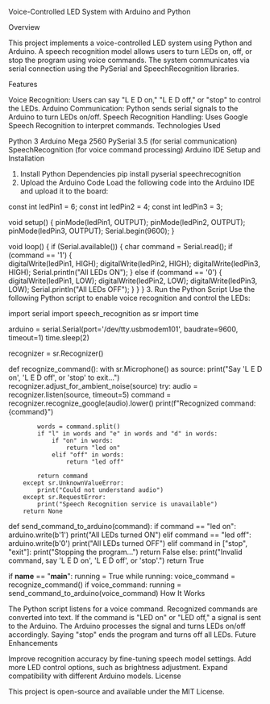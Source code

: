 Voice-Controlled LED System with Arduino and Python

Overview

This project implements a voice-controlled LED system using Python and Arduino. A speech recognition model allows users to turn LEDs on, off, or stop the program using voice commands. The system communicates via serial connection using the PySerial and SpeechRecognition libraries.

Features

Voice Recognition: Users can say "L E D on," "L E D off," or "stop" to control the LEDs.
Arduino Communication: Python sends serial signals to the Arduino to turn LEDs on/off.
Speech Recognition Handling: Uses Google Speech Recognition to interpret commands.
Technologies Used

Python 3
Arduino Mega 2560
PySerial 3.5 (for serial communication)
SpeechRecognition (for voice command processing)
Arduino IDE
Setup and Installation

1. Install Python Dependencies
pip install pyserial speechrecognition
2. Upload the Arduino Code
Load the following code into the Arduino IDE and upload it to the board:

const int ledPin1 = 6;
const int ledPin2 = 4;
const int ledPin3 = 3;

void setup() {
    pinMode(ledPin1, OUTPUT);
    pinMode(ledPin2, OUTPUT);
    pinMode(ledPin3, OUTPUT);
    Serial.begin(9600);
}

void loop() {
    if (Serial.available()) {
        char command = Serial.read();
        if (command == '1') {  
            digitalWrite(ledPin1, HIGH);
            digitalWrite(ledPin2, HIGH);
            digitalWrite(ledPin3, HIGH);
            Serial.println("All LEDs ON");
        } 
        else if (command == '0') {  
            digitalWrite(ledPin1, LOW);
            digitalWrite(ledPin2, LOW);
            digitalWrite(ledPin3, LOW);
            Serial.println("All LEDs OFF");
        }
    }
}
3. Run the Python Script
Use the following Python script to enable voice recognition and control the LEDs:

import serial
import speech_recognition as sr
import time

arduino = serial.Serial(port='/dev/tty.usbmodem101', baudrate=9600, timeout=1)
time.sleep(2)

recognizer = sr.Recognizer()

def recognize_command():
    with sr.Microphone() as source:
        print("Say 'L E D on', 'L E D off', or 'stop' to exit...")
        recognizer.adjust_for_ambient_noise(source)
        try:
            audio = recognizer.listen(source, timeout=5)
            command = recognizer.recognize_google(audio).lower()
            print(f"Recognized command: {command}")

            words = command.split()
            if "l" in words and "e" in words and "d" in words:
                if "on" in words:
                    return "led on"
                elif "off" in words:
                    return "led off"
            
            return command
        except sr.UnknownValueError:
            print("Could not understand audio")
        except sr.RequestError:
            print("Speech Recognition service is unavailable")
        return None

def send_command_to_arduino(command):
    if command == "led on":
        arduino.write(b'1')
        print("All LEDs turned ON")
    elif command == "led off":
        arduino.write(b'0')
        print("All LEDs turned OFF")
    elif command in ["stop", "exit"]:
        print("Stopping the program...")
        return False
    else:
        print("Invalid command, say 'L E D on', 'L E D off', or 'stop'.")
    return True

if __name__ == "__main__":
    running = True
    while running:
        voice_command = recognize_command()
        if voice_command:
            running = send_command_to_arduino(voice_command)
How It Works

The Python script listens for a voice command.
Recognized commands are converted into text.
If the command is "LED on" or "LED off," a signal is sent to the Arduino.
The Arduino processes the signal and turns LEDs on/off accordingly.
Saying "stop" ends the program and turns off all LEDs.
Future Enhancements

Improve recognition accuracy by fine-tuning speech model settings.
Add more LED control options, such as brightness adjustment.
Expand compatibility with different Arduino models.
License

This project is open-source and available under the MIT License.
